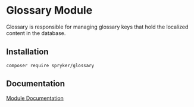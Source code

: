 # Glossary Module

Glossary is responsible for managing glossary keys that hold the localized content in the database.

## Installation

```
composer require spryker/glossary
```

## Documentation

[Module Documentation](https://academy.spryker.com/developing_with_spryker/module_guide/content_management/glossary/glossary.html)
